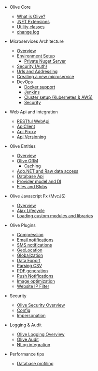* Olive Core
    * [What is Olive?](README.md)
    * [.NET Extensions](Core/Extensions.md)
    * [Utility classes](Core/Utilities.md)
    * [change log](ChangeLog.md)

* Microservices Architecture
    * [Overview](Microservices/Overview.md)
    * [Environment Setup](Microservices/Setup.md)
        * [Private Nuget Server](Microservices/PrivateNuget.md)
    * [Security (Auth)](Microservices/Security.md)
    * [Urls and Addressing](Microservices/Addressing.md)
    * [Creating a new microservice](Microservices/Create.New.md)
    * DevOps
        * [Docker support](Microservices/DevOps/Docker.md)
        * [Jenkins](Microservices/DevOps/Jenkins.md)
        * [Cluster setup (Kubernetes & AWS)](Microservices/DevOps/Cluster-setup.md)
        * [Security](Microservices/DevOps/Security.md)
        
* Web Api and Integration
    * [RESTful WebApi](Api/WebApi.md)
    * [ApiClient](Api/ApiClient.md)
    * [Api Proxy](Api/Proxy.md)
    * [Api Versioning](Api/Versioning.md)

* Olive Entities
    * [Overview](Entities/Overview.md)
    * [Olive ORM](Entities/ORM.md)
       * [Caching](Entities/Cache.md)
    * [Ado.NET and Raw data access](Entities/AdoNet.md)
    * [Database Api](Entities/Database.md)
    * [Provider model and DI](Entities/DI.md)
    * [Files and Blobs](Entities/Blob.md)
           

* Olive Javascript Fx (MvcJS)
    * [Overview](MvcJS/Overview.md)
    * [Ajax Lifecycle](MvcJS/AjaxLifecycle.md)
    * [Loading custom modules and libraries](MvcJS/Library.md)
    
    
* Olive Plugins
    * [Compression](Services/Compression.md)
    * [Email notifications]()
    * [SMS notifications]()
    * [GeoLocation]()
    * [Globalization]()
    * [Data Export]()
    * [Parsing CSV](Services/CSV.md)
    * [PDF generation]()
    * [Push Notifications]()
    * [Image optimization]()
    * [Website IP Filter]()

* Security
    * [Olive Security Overview](Security/Security.md)
    * [Config](Security/Config.md)
    * [Impersonation]()
    
* Logging & Audit
    * [Olive Logging Overview](Logging/Logging.md)
    * [Olive Audit](Logging/Audit.md)
    * [NLog integration](Logging/NLog.md)

* Performance tips
    * [Database profiling]()
